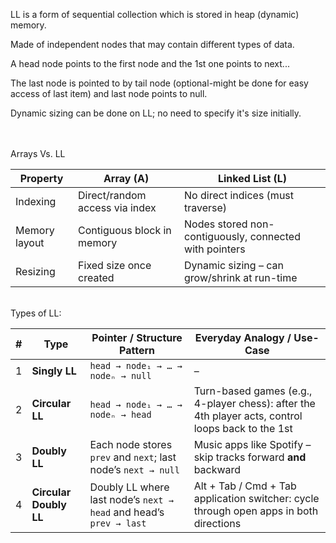 LL is a form of sequential collection which is stored in heap (dynamic) memory.

Made of independent nodes that may contain different types of data.

A head node points to the first node and the 1st one points to next... 

The last node is pointed to by tail node (optional-might be done for easy access of last item) 
and last node points to null.

Dynamic sizing can be done on LL; no need to specify it's size initially.

<br>
<br>
Arrays Vs. LL

| Property      | Array (A)                      | Linked List (L)                                        |
| ------------- | ------------------------------ | ------------------------------------------------------ |
| Indexing      | Direct/random access via index | No direct indices (must traverse)                      |
| Memory layout | Contiguous block in memory     | Nodes stored non-contiguously, connected with pointers |
| Resizing      | Fixed size once created        | Dynamic sizing – can grow/shrink at run-time           |

 
<br>
Types of LL:

| # | Type                   | Pointer / Structure Pattern                                        | Everyday Analogy / Use-Case                                                                       |
| - | ---------------------- | ------------------------------------------------------------------ | ------------------------------------------------------------------------------------------------- |
| 1 | **Singly LL**          | `head → node₁ → … → nodeₙ → null`                                  | –                                                                                                 |
| 2 | **Circular LL**        | `head → node₁ → … → nodeₙ → head`                                  | Turn-based games (e.g., 4-player chess): after the 4th player acts, control loops back to the 1st |
| 3 | **Doubly LL**          | Each node stores `prev` and `next`; last node’s `next → null`      | Music apps like Spotify – skip tracks forward **and** backward                                    |
| 4 | **Circular Doubly LL** | Doubly LL where last node’s `next → head` and head’s `prev → last` | Alt + Tab / Cmd + Tab application switcher: cycle through open apps in both directions            |
